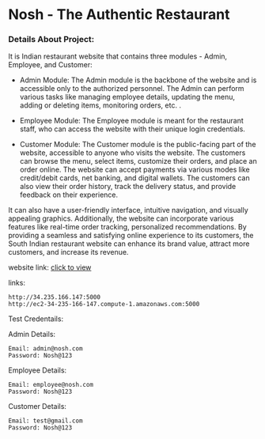 # Nosh - The Authentic Restaurant

### Details About Project:

It is Indian restaurant website that contains three modules - Admin, Employee, and Customer:

-  Admin Module: The Admin module is the backbone of the website and is accessible only to the authorized personnel. The Admin can perform various tasks like managing employee details, updating the menu, adding or deleting items, monitoring orders, etc. .

-   Employee Module: The Employee module is meant for the restaurant staff, who can access the website with their unique login credentials. 

-   Customer Module: The Customer module is the public-facing part of the website, accessible to anyone who visits the website. The customers can browse the menu, select items, customize their orders, and place an order online. The website can accept payments via various modes like credit/debit cards, net banking, and digital wallets. The customers can also view their order history, track the delivery status, and provide feedback on their experience.

It can also have a user-friendly interface, intuitive navigation, and visually appealing graphics. Additionally, the website can incorporate various features like real-time order tracking, personalized recommendations. By providing a seamless and satisfying online experience to its customers, the South Indian restaurant website can enhance its brand value, attract more customers, and increase its revenue.


website link: [click to view](http://34.235.166.147:5000)

links:

    http://34.235.166.147:5000
    http://ec2-34-235-166-147.compute-1.amazonaws.com:5000

Test Credentails:

Admin Details:

    Email: admin@nosh.com
    Password: Nosh@123

Employee Details:

    Email: employee@nosh.com
    Password: Nosh@123

Customer Details:

    Email: test@gmail.com
    Password: Nosh@123
